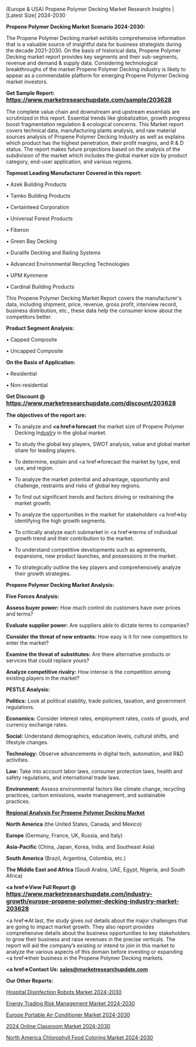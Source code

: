 (Europe & USA) Propene Polymer Decking Market Research Insights |[Latest Size] 2024-2030

<strong>Propene Polymer Decking Market Scenario 2024-2030:</strong>

The Propene Polymer Decking market exhibits comprehensive information that is a valuable source of insightful data for business strategists during the decade 2021-2030. On the basis of historical data, Propene Polymer Decking market report provides key segments and their sub-segments, revenue and demand &amp; supply data. Considering technological breakthroughs of the market Propene Polymer Decking industry is likely to appear as a commendable platform for emerging Propene Polymer Decking market investors.

<strong>Get Sample Report: <a href=https://www.marketresearchupdate.com/sample/203628><font size=3 color=#0000ff>https://www.marketresearchupdate.com/sample/203628</font></a></strong>

The complete value chain and downstream and upstream essentials are scrutinized in this report. Essential trends like globalization, growth progress boost fragmentation regulation &amp; ecological concerns. This Market report covers technical data, manufacturing plants analysis, and raw material sources analysis of Propene Polymer Decking Industry as well as explains which product has the highest penetration, their profit margins, and R & D status. The report makes future projections based on the analysis of the subdivision of the market which includes the global market size by product category, end-user application, and various regions.

<strong>Topmost Leading Manufacturer Covered in this report:</strong>

• Azek Building Products

• Tamko Building Products

• Certainteed Corporation

• Universal Forest Products

• Fiberon

• Green Bay Decking

• Duralife Decking and Railing Systems

• Advanced Environmental Recycling Technologies

• UPM Kymmene

• Cardinal Building Products

This Propene Polymer Decking Market Report covers the manufacturer's data, including shipment, price, revenue, gross profit, interview record, business distribution, etc., these data help the consumer know about the competitors better.

<strong>Product Segment Analysis: </strong>

• Capped Composite

• Uncapped Composite

<strong>On the Basis of Application:</strong>

• Residential

• Non-residential

<strong>Get Discount @ <a href=https://www.marketresearchupdate.com/discount/203628><font size=3 color=#0000ff>https://www.marketresearchupdate.com/discount/203628</font></a></strong>

<strong><b>The objectives of the report are:</b></strong>

- To analyze and <strong><a href=><strong>forecast</strong></a></strong> the market size of Propene Polymer Decking In<a href=ASDF991299>dustr</a>y in the global market.

- To study the global key players, SWOT analysis, value and global market share for leading players.

- To determine, explain and <a href=>forecast</a> the market by type, end use, and region.

- To analyze the market potential and advantage, opportunity and challenge, restraints and risks of global key regions.

- To find out significant trends and factors driving or restraining the market growth.

- To analyze the opportunities in the market for stakeholders <a href=>by</a> identifying the high growth segments.

- To critically analyze each submarket in <a href=>terms</a> of individual growth trend and their contribution to the market.

- To understand competitive developments such as agreements, expansions, new product launches, and possessions in the market.

- To strategically outline the key players and comprehensively analyze their growth strategies.

<strong>Propene Polymer Decking Market Analysis:</strong>

<strong>Five Forces Analysis:</strong>

<strong>Assess buyer power:</strong> How much control do customers have over prices and terms?

<strong>Evaluate supplier power:</strong> Are suppliers able to dictate terms to companies?

<strong>Consider the threat of new entrants:</strong> How easy is it for new competitors to enter the market?

<strong>Examine the threat of substitutes:</strong> Are there alternative products or services that could replace yours?

<strong>Analyze competitive rivalry:</strong> How intense is the competition among existing players in the market?

<strong>PESTLE Analysis:</strong>

<strong>Politics:</strong> Look at political stability, trade policies, taxation, and government regulations.

<strong>Economics:</strong> Consider interest rates, employment rates, costs of goods, and currency exchange rates.

<strong>Social:</strong> Understand demographics, education levels, cultural shifts, and lifestyle changes.

<strong>Technology:</strong> Observe advancements in digital tech, automation, and R&D activities.

<strong>Law:</strong> Take into account labor laws, consumer protection laws, health and safety regulations, and international trade laws.

<strong>Environment:</strong> Assess environmental factors like climate change, recycling practices, carbon emissions, waste management, and sustainable practices.

<strong><u><b>Regional Analysis For Propene Polymer Decking Market</b></u></strong>

<strong><b>North America</b></strong> (the United States, Canada, and Mexico)

<strong><b>Europe </b></strong>(Germany, France, UK, Russia, and Italy)

<strong><b>Asia-Pacific</b></strong> (China, Japan, Korea, India, and Southeast Asia)

<strong><b>South America</b></strong> (Brazil, Argentina, Colombia, etc.)

<strong><b>The Middle East and Africa</b></strong> (Saudi Arabia, UAE, Egypt, Nigeria, and South Africa)

<strong><a href=>View Full Report</a> @ <a href=https://www.marketresearchupdate.com/industry-growth/europe-propene-polymer-decking-industry-market-203628><font size=3 color=#0000ff>https://www.marketresearchupdate.com/industry-growth/europe-propene-polymer-decking-industry-market-203628</font></a></strong>

<a href=>At last,</a> the study gives out details about the major challenges that are going to impact market growth. They also report provides comprehensive details about the business opportunities to key stakeholders to grow their business and raise revenues in the precise verticals. The report will aid the company’s existing or intend to join in this market to analyze the various aspects of this domain before investing or expanding <a href=>their</a> business in the Propene Polymer Decking markets.

<strong><a href=>Contact Us:</a></strong>
<strong>sales@marketresearchupdate.com</strong>

<strong>Our Other Reports:</strong>

<a href=https://www.linkedin.com/pulse/hospital-disinfection-robots-market-growth>Hospital Disinfection Robots Market 2024-2030</a>

<a href=https://www.linkedin.com/pulse/energy-trading-risk-management-market-sizing-up-anticipating>Energy Trading Risk Management Market 2024-2030</a>

<a href=https://www.linkedin.com/pulse/europe-portable-air-conditioner-market-size-2023-top-key>Europe Portable Air Conditioner Market 2024-2030</a>

<a href=https://www.linkedin.com/pulse/2023-online-classroom-market-future-cvhxf/>2024 Online Classroom Market 2024-2030</a>

<a href=https://www.linkedin.com/pulse/north-america-chlorophyll-food-coloring-market-mncrf/>North America Chlorophyll Food Coloring Market 2024-2030</a>

